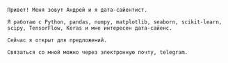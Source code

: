 ```
Привет! Меня зовут Андрей и я дата-сайентист.

Я работаю с Python, pandas, numpy, matplotlib, seaborn, scikit-learn, scipy, TensorFlow, Keras и мне интересен дата-сайенс.

Сейчас я открыт для предложений.

Связаться со мной можно через электронную почту, telegram.
```


<!--
**PyDataLab/PyDataLab** is a ✨ _special_ ✨ repository because its `README.md` (this file) appears on your GitHub profile.

Here are some ideas to get you started:

- 🔭 I’m currently working on ...
- 🌱 I’m currently learning ...
- 👯 I’m looking to collaborate on ...
- 🤔 I’m looking for help with ...
- 💬 Ask me about ...
- 📫 How to reach me: ...
- 😄 Pronouns: ...
- ⚡ Fun fact: ...
-->

